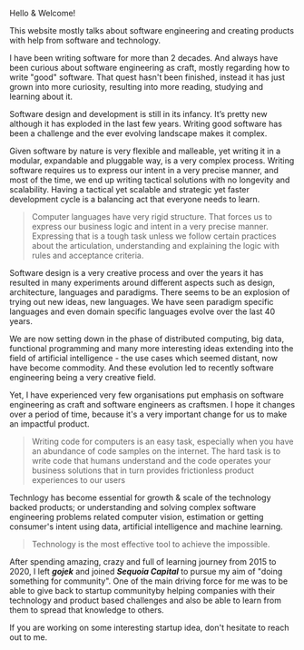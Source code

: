 Hello & Welcome! 

This website mostly talks about software engineering and creating products with help from software and technology.

I have been writing software for more than 2 decades. And always have been curious about software engineering as craft, mostly regarding how to write "good" software. That quest hasn't been finished, instead it has just grown into more curiosity, resulting into more reading, studying and learning about it.

Software design and development is still in its infancy. It’s pretty new although it has exploded in the last few years. Writing good software has been a challenge and the ever evolving landscape makes it complex. 

Given software by nature is very flexible and malleable, yet writing it in a modular, expandable and pluggable way, is a very complex process. Writing software requires us to express our intent in a very precise manner, and most of the time, we end up writing tactical solutions with no longevity and scalability. Having a tactical yet scalable and strategic yet faster development cycle is a balancing act that everyone needs to learn. 

 

 > Computer languages have very rigid structure. That forces us to express our business logic and intent in a very precise manner. Expressing that is a tough task unless we follow certain practices about the articulation, understanding and explaining the logic with rules and acceptance criteria.


Software design is a very creative process and over the years it has resulted in many experiments around different aspects such as design, architecture, languages and paradigms. There seems to be an explosion of trying out new ideas, new languages. We have seen paradigm specific languages and even domain specific languages evolve over the last 40 years.

We are now setting down in the phase of distributed computing, big data, functional programming and many more interesting ideas extending into the field of artificial intelligence - the use cases which seemed distant, now have become commodity. And these evolution led to recently software engineering being a very creative field.

Yet, I have experienced very few organisations put emphasis on software engineering as craft and software engineers as craftsmen. I hope it changes over a period of time, because it's a very important change for us to make an impactful product.


> Writing code for computers is an easy task, especially when you have an abundance of code samples on the internet. The hard task is to write code that humans understand and the code operates your business solutions that in turn provides frictionless product experiences to our users 




Technlogy has become essential for growth & scale of the technology backed products;
or understanding and solving complex software engineering problems related computer vision, estimation or getting consumer's intent using data, artificial intelligence and machine learning.

> Technology is the most effective tool to achieve the impossible.


After spending amazing, crazy and full of learning journey from 2015 to 2020, I left _**gojek**_ and joined _**Sequoia Capital**_ to pursue my aim of "doing something for community". One of the main driving force for me was to be able to give back to startup communityby helping companies with their technology and product based challenges and also be able to learn from them to spread that knowledge to others.

If you are working on some interesting startup idea, don't hesitate to reach out to me.


